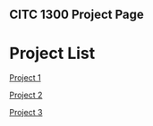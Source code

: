 ## CITC 1300 Project Page

<h1>Project List</h1>

<a href="Project1/index.html" target="_blank">Project 1</a>


<a href="Project2/index.html" target="_blank">Project 2</a>


<a href="Project3/index.html" target="_blank">Project 3</a>
